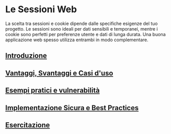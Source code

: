 # Le Sessioni Web

La scelta tra sessioni e cookie dipende dalle specifiche esigenze del tuo progetto. Le sessioni sono ideali per dati sensibili e temporanei, mentre i cookie sono perfetti per preferenze utente e dati di lunga durata. Una buona applicazione web spesso utilizza entrambi in modo complementare.

## [Introduzione](./_doc_/01_introduzione.md)

## [Vantaggi, Svantaggi e Casi d'uso](./_doc_/02_casi_duso.md)

## [Esempi pratici e vulnerabilità](./_doc_/03_esempi+vulnerabilita.md)

## [Implementazione Sicura e Best Practices](./_doc_/04_sicuro+best_practice.md)

## [Esercitazione](./_doc_/05_esercitazione.md)
